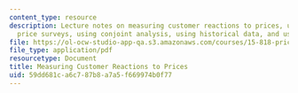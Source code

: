 ```yaml
---
content_type: resource
description: Lecture notes on measuring customer reactions to prices, uncontrolled
  price surveys, using conjoint analysis, using historical data, and using field experiments.
file: https://ol-ocw-studio-app-qa.s3.amazonaws.com/courses/15-818-pricing-spring-2010/59dd681ca6c787b8a7a5f669974b0f77_MIT15_818S10_lec04.pdf
file_type: application/pdf
resourcetype: Document
title: Measuring Customer Reactions to Prices
uid: 59dd681c-a6c7-87b8-a7a5-f669974b0f77
---
```

